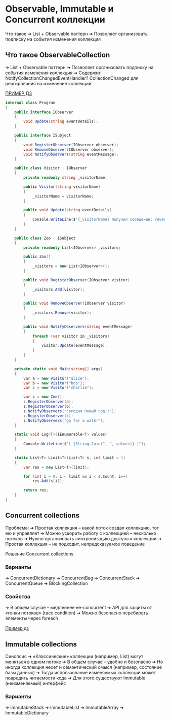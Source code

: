 # Observable, Immutable и Concurrent коллекции

Что такое
➔ List + Observable паттерн
➔ Позволяет организовать подписку на события
изменения коллекция

## Что такое ObservableCollection
➔ List + Observable паттерн
➔ Позволяет организовать подписку на события изменения коллекция
➔ Содержит NotifyCollectionChangedEventHandler? CollectionChanged для реагирования на изменение коллекций

[ПРИМЕР ДЗ](https://github.com/IlyaGall/c_Sharp__Developer_Basic/tree/main/12%20HomeWork/HomeWork13)
```c#
internal class Program
{
    public interface IObserver
    {
        void Update(string eventDetails);
    }

    public interface ISubject
    {
        void RegisterObserver(IObserver observer);
        void RemoveObserver(IObserver observer);
        void NotifyObservers(string eventMessage);
    }

    public class Visitor : IObserver
    {
        private readonly string _visitorName;

        public Visitor(string visitorName)
        {
            _visitorName = visitorName;
        }

        public void Update(string eventDetails)
        {
            Console.WriteLine($"{_visitorName} получил сообщение: {eventDetails}");
        }
    }

    public class Zoo : ISubject
    {
        private readonly List<IObserver> _visitors;

        public Zoo()
        {
            _visitors = new List<IObserver>();
        }

        public void RegisterObserver(IObserver visitor)
        {
            _visitors.Add(visitor);
        }

        public void RemoveObserver(IObserver visitor)
        {
            _visitors.Remove(visitor);
        }

        public void NotifyObservers(string eventMessage)
        {
            foreach (var visitor in _visitors)
            {
                visitor.Update(eventMessage);
            }
        }
    }

    private static void Main(string[] args)
    {
        var a = new Visitor("alice");
        var b = new Visitor("bob");
        var c = new Visitor("charlie");

        var z = new Zoo();
        z.RegisterObserver(a);
        z.RegisterObserver(b);
        z.NotifyObservers("сегодня Новый год!!");
        z.RegisterObserver(c);
        z.NotifyObservers("go for a walk!");
    }

    static void Log<T>(IEnumerable<T> values)
    {
        Console.WriteLine($"[ {String.Join(", ", values)} ]");
    }

    static List<T> Limit<T>(List<T> s, int limit = 1)
    {
        var res = new List<T>(limit);

        for (int i = 0; i < limit && i < s.Count; i++)
            res.Add(s[i]);

        return res;
    }
}
```



## Concurrent collections

Проблема:
➔ Простая коллекция – какой поток создал коллекцию, тот ею и управляет
➔ Можно ускорить работу с коллекцией – несколько потоков
➔ Нужно организовать синхронизацию доступа к коллекции
➔ Простая коллекция – не подходит, непредсказуемое поведение

Решение
Concurrent collections

### Варианты
➔ ConcurrentDictionary
➔ ConcurrentBag
➔ ConcurrentStack
➔ ConcurrentQueue
➔ BlockingCollection

### Свойства
➔ В общем случае – медленнее не-concurrent
➔ API для защиты от «гонки потоков» (race condition)
➔ Можно безопасно перебирать элементы через foreach

[Пример дз](https://github.com/IlyaGall/c_Sharp__Developer_Basic/tree/main/12%20HomeWork/HomeWork13_2)

## Immutable collections
Синопсис
➔ «Классические» коллекции (например, List) могут меняться в одном потоке
➔ В общем случае – удобно и безопасно
➔ Но иногда коллекция несет и семантический смысл (например, состояние базы данных)
➔ Тогда использование изменяемых коллекций может повредить читаемости кода
➔ Для этого существуют Immutable (неизменяемый) интерфейс

### Варианты
➔ ImmutableStack
➔ ImmutableList
➔ ImmutableArray
➔ ImmutableDictionary